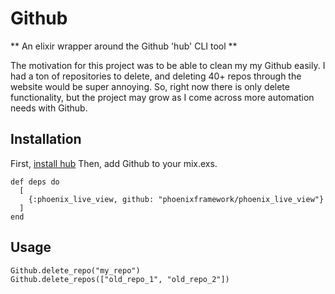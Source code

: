 # Github

** An elixir wrapper around the Github 'hub' CLI tool **


The motivation for this project was to be able to clean my my Github easily.  I had a ton
of repositories to delete, and deleting 40+ repos through the website would be super
annoying.  So, right now there is only delete functionality, but the project may grow as
I come across more automation needs with Github.

## Installation

First, [install hub](https://github.com/github/hub#installation)
Then, add Github to your mix.exs.
```
def deps do
  [
    {:phoenix_live_view, github: "phoenixframework/phoenix_live_view"}
  ]
end
```


## Usage
```
Github.delete_repo("my_repo")
Github.delete_repos(["old_repo_1", "old_repo_2"])
